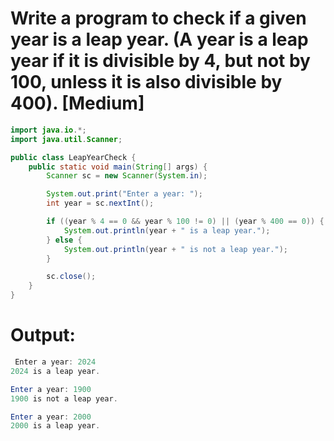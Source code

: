# Write a program to check if a given year is a leap year. (A year is a leap year if it is divisible by 4, but not by 100, unless it is also divisible by 400). [Medium]

```java
import java.io.*;
import java.util.Scanner;

public class LeapYearCheck {
    public static void main(String[] args) {
        Scanner sc = new Scanner(System.in);

        System.out.print("Enter a year: ");
        int year = sc.nextInt();

        if ((year % 4 == 0 && year % 100 != 0) || (year % 400 == 0)) {
            System.out.println(year + " is a leap year.");
        } else {
            System.out.println(year + " is not a leap year.");
        }

        sc.close();
    }
}

```

# Output:
```java
 Enter a year: 2024
2024 is a leap year.

Enter a year: 1900
1900 is not a leap year.

Enter a year: 2000
2000 is a leap year.

```
